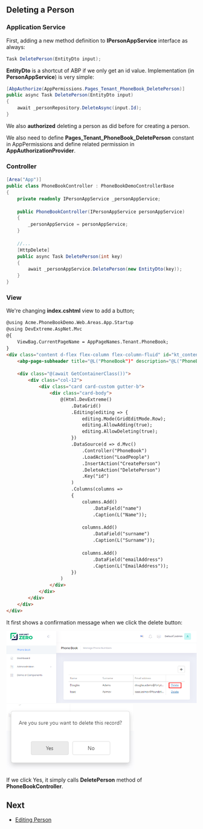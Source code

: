 ## Deleting a Person

### Application Service

First, adding a new method definition to **IPersonAppService** interface
as always:

```csharp
Task DeletePerson(EntityDto input);
```

**EntityDto** is a shortcut of ABP if we only get an id value.
Implementation (in **PersonAppService**) is very simple:

```csharp
[AbpAuthorize(AppPermissions.Pages_Tenant_PhoneBook_DeletePerson)]
public async Task DeletePerson(EntityDto input)
{
    await _personRepository.DeleteAsync(input.Id);
}
```

We also **authorized** deleting a person as did before for creating a person.

We also need to define **Pages\_Tenant\_PhoneBook\_DeletePerson** constant in AppPermissions and define related permission in **AppAuthorizationProvider**.

### Controller

```csharp
[Area("App")]
public class PhoneBookController : PhoneBookDemoControllerBase
{
    private readonly IPersonAppService _personAppService;

    public PhoneBookController(IPersonAppService personAppService)
    {
        _personAppService = personAppService;
    }
    
    //...
    [HttpDelete]
    public async Task DeletePerson(int key)
    {
        await _personAppService.DeletePerson(new EntityDto(key));
    }
}
```

### View

We're changing **index.cshtml** view to add a button;

```html
@using Acme.PhoneBookDemo.Web.Areas.App.Startup
@using DevExtreme.AspNet.Mvc
@{
    ViewBag.CurrentPageName = AppPageNames.Tenant.PhoneBook;
}
<div class="content d-flex flex-column flex-column-fluid" id="kt_content">
    <abp-page-subheader title="@L("PhoneBook")" description="@L("PhoneBookInfo")"></abp-page-subheader>

    <div class="@(await GetContainerClass())">
        <div class="col-12">
            <div class="card card-custom gutter-b">
                <div class="card-body">
                    @(Html.DevExtreme()
                        .DataGrid()              
                        .Editing(editing => {
                            editing.Mode(GridEditMode.Row);
                            editing.AllowAdding(true);
                    		editing.AllowDeleting(true);
                        })
                        .DataSource(d => d.Mvc()
                            .Controller("PhoneBook")
                            .LoadAction("LoadPeople")
                            .InsertAction("CreatePerson")
                    		.DeleteAction("DeletePerson")
                            .Key("id")
                        )
                        .Columns(columns =>
                        {
                            columns.Add()
                                .DataField("name")
                                .Caption(L("Name"));
                            
                            columns.Add()
                                .DataField("surname")
                                .Caption(L("Surname"));
                            
                            columns.Add()
                                .DataField("emailAddress")
                                .Caption(L("EmailAddress"));                       
                        })
                    )
                </div>
            </div>
        </div>
    </div>
</div>
```

It first shows a confirmation message when we click the delete button:

<img src="images/phonebook-devextreme-delete-person.png" alt="Confirmation message" class="img-thumbnail" />

<img src="images/devextreme-confirmation-delete-person.png" alt="Confirmation message" class="img-thumbnail" />

If we click Yes, it simply calls **DeletePerson** method of **PhoneBookController**.

## Next

- [Editing Person](Developing-Step-By-Step-Core-DevExtreme-Editing-Person.md)